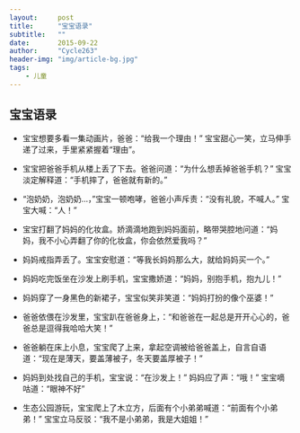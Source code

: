 ```yaml
---
layout:     post
title:      "宝宝语录"
subtitle:   ""
date:       2015-09-22
author:     "Cycle263"
header-img: "img/article-bg.jpg"
tags:
    - 儿童
---
```


## 宝宝语录

* 宝宝想要多看一集动画片，爸爸：“给我一个理由！” 宝宝甜心一笑，立马伸手递了过来，手里紧紧握着“理由”。

* 宝宝把爸爸手机从楼上丢了下去。爸爸问道：“为什么想丢掉爸爸手机？” 宝宝淡定解释道：“手机摔了，爸爸就有新的。”

* “泡奶奶，泡奶奶...，”宝宝一顿咆哮，爸爸小声斥责：“没有礼貌，不喊人。” 宝宝大喊：“人！”

* 宝宝打翻了妈妈的化妆盒。娇滴滴地跑到妈妈面前，略带哭腔地问道：“妈妈，我不小心弄翻了你的化妆盒，你会依然爱我吗？”

* 妈妈戒指弄丢了。宝宝安慰道：“等我长妈妈那么大，就给妈妈买一个。”

* 妈妈吃完饭坐在沙发上刷手机，宝宝撒娇道：“妈妈，别抱手机，抱九儿！”

* 妈妈穿了一身黑色的新裙子，宝宝似笑非笑道：“妈妈打扮的像个巫婆！”

* 爸爸依偎在沙发里，宝宝趴在爸爸身上，：“和爸爸在一起总是开开心心的，爸爸总是逗得我哈哈大笑！”

* 爸爸躺在床上小息，宝宝爬了上来，拿起空调被给爸爸盖上，自言自语道：“现在是薄天，要盖薄被子，冬天要盖厚被子！”

* 妈妈到处找自己的手机，宝宝说：“在沙发上！” 妈妈应了声：“哦！” 宝宝嘀咕道：“眼神不好”

* 生态公园游玩，宝宝爬上了木立方，后面有个小弟弟喊道：“前面有个小弟弟！” 宝宝立马反驳：“我不是小弟弟，我是大姐姐！”